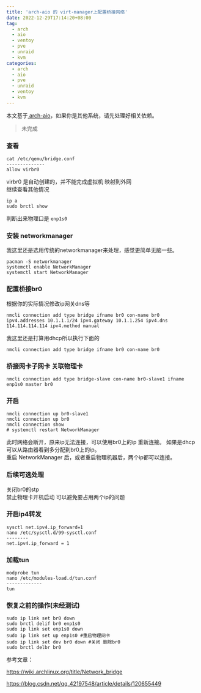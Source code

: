 ```yaml
---
title: 'arch-aio 的 virt-manager上配置桥接网络'
date: 2022-12-29T17:14:20+08:00
tag:
  - arch
  - aio
  - ventoy
  - pve
  - unraid
  - kvm
categories: 
  - arch
  - aio
  - pve
  - unraid
  - ventoy
  - kvm
---
```


本文基于[ arch-aio](https://dev.leiyanhui.com/all-in-one/diy/)，如果你是其他系统，请先处理好相关依赖。
> 未完成

### 查看

```
cat /etc/qemu/bridge.conf
--------------
allow virbr0
```
virbr0  是自动创建的，并不能完成虚拟机 映射到外网   
继续查看其他情况
```
ip a
sudo brctl show 
```
判断出来物理口是 `enp1s0`
### 安装 networkmanager
我这里还是选用传统的networkmanager来处理，感觉更简单无脑一些。
```
pacman -S networkmanager
systemctl enable NetworkManager
systemctl start NetworkManager
```
### 配置桥接br0
根据你的实际情况修改ip网关dns等
```
nmcli connection add type bridge ifname br0 con-name br0 ipv4.addresses 10.1.1.1/24 ipv4.gateway 10.1.1.254 ipv4.dns 114.114.114.114 ipv4.method manual
```
我这里还是打算用dhcp所以执行下面的
```
nmcli connection add type bridge ifname br0 con-name br0
```
### 桥接网卡子网卡 关联物理卡
```
nmcli connection add type bridge-slave con-name br0-slave1 ifname enp1s0 master br0 
```
### 开启
```
nmcli connection up br0-slave1 
nmcli connection up br0
nmcli connection show 
# systemctl restart NetworkManager
```
此时网络会断开，原来ip无法连接，可以使用br0上的ip 重新连接。 如果是dhcp 可以从路由器看到多分配到br0上的ip。  
重启 NetworkManager 后，或者重启物理机器后，两个ip都可以连接。
### 后续可选处理
关闭br0的stp   
禁止物理卡开机启动 可以避免要占用两个ip的问题

### 开启ip4转发
```
sysctl net.ipv4.ip_forward=1
nano /etc/sysctl.d/99-sysctl.conf
--------
net.ipv4.ip_forward = 1
```
### 加载tun
```
modprobe tun
nano /etc/modules-load.d/tun.conf
-------------
tun
```

### 恢复之前的操作(未经测试)
```
sudo ip link set br0 down
sudo brctl delif br0 enp1s0
sudo ip link set enp1s0 down
sudo ip link set up enp1s0 #重启物理网卡
sudo ip link set dev br0 down #关闭 删除br0
sudo brctl delbr br0
```

参考文章：

https://wiki.archlinux.org/title/Network_bridge

https://blog.csdn.net/qq_42197548/article/details/120655449

